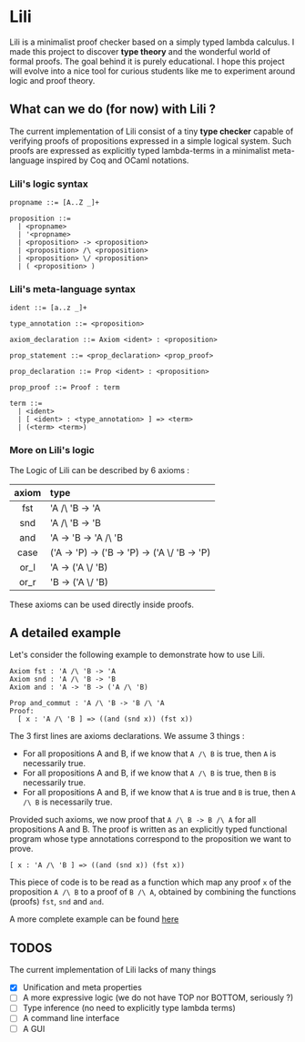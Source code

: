 # Lili

Lili is a minimalist proof checker based on a simply typed lambda calculus.
I made this project to discover **type theory** and the wonderful world of formal proofs. The goal behind it is purely educational. I hope this project will evolve into a nice tool for curious students like me to experiment around logic and proof theory.

## What can we do (for now) with Lili ?

The current implementation of Lili consist of a tiny **type checker** capable of verifying proofs of propositions expressed in a simple logical system. Such proofs are expressed as explicitly typed lambda-terms in a minimalist meta-language inspired by Coq and OCaml notations.

### Lili's logic syntax

```
propname ::= [A..Z _]+

proposition ::=
  | <propname>
  | '<propname>
  | <proposition> -> <proposition>
  | <proposition> /\ <proposition>
  | <proposition> \/ <proposition>
  | ( <proposition> )
```

### Lili's meta-language syntax

```
ident ::= [a..z _]+

type_annotation ::= <proposition>

axiom_declaration ::= Axiom <ident> : <proposition>

prop_statement ::= <prop_declaration> <prop_proof>

prop_declaration ::= Prop <ident> : <proposition>

prop_proof ::= Proof : term

term ::=
  | <ident>
  | [ <ident> : <type_annotation> ] => <term>
  | (<term> <term>)
```

### More on Lili's logic

The Logic of Lili can be described by 6 axioms :

| axiom | type                                            |
| :---: | :---------------------------------------------- |
|  fst  | 'A /\ 'B -> 'A                                  |
|  snd  | 'A /\ 'B -> 'B                                  |
|  and  | 'A -> 'B -> 'A /\ 'B                            |
| case  | ('A -> 'P) -> ('B -> 'P) -> ('A \\/ 'B -> 'P) |
| or_l  | 'A -> ('A \\/ 'B)                               |
| or_r  | 'B -> ('A \\/ 'B)                               |

These axioms can be used directly inside proofs.

## A detailed example

Let's consider the following example to demonstrate how to use Lili.

```coq
Axiom fst : 'A /\ 'B -> 'A
Axiom snd : 'A /\ 'B -> 'B
Axiom and : 'A -> 'B -> ('A /\ 'B)

Prop and_commut : 'A /\ 'B -> 'B /\ 'A
Proof:
  [ x : 'A /\ 'B ] => ((and (snd x)) (fst x))
```

The 3 first lines are axioms declarations. We assume 3 things :
+ For all propositions A and B, if we know that `A /\ B` is true, then `A` is necessarily true.
+ For all propositions A and B, if we know that `A /\ B` is true, then `B` is necessarily true.
+ For all propositions A and B, if we know that `A` is true and `B` is true, then `A /\ B` is necessarily true.

Provided such axioms, we now proof that `A /\ B -> B /\ A` for all propositions A and B. The proof is written as an explicitly typed functional program whose type annotations correspond to the proposition we want to prove.

```coq
[ x : 'A /\ 'B ] => ((and (snd x)) (fst x))
```

This piece of code is to be read as a function which map any proof `x` of the proposition `A /\ B` to a proof of `B /\ A`, obtained by combining the functions (proofs) `fst`, `snd` and `and`.

A more complete example can be found [here](./examples/logic_prop.lili)

## TODOS

The current implementation of Lili lacks of many things

+ [x] Unification and meta properties
+ [ ] A more expressive logic (we do not have TOP nor BOTTOM, seriously ?)
+ [ ] Type inference (no need to explicitly type lambda terms)
+ [ ] A command line interface
+ [ ] A GUI
